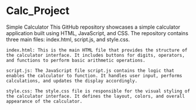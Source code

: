 # Calc_Project
Simple Calculator
This GitHub repository showcases a simple calculator application built using HTML, JavaScript, and CSS. The repository contains three main files: index.html, script.js, and style.css.

    index.html: This is the main HTML file that provides the structure of the calculator interface. It includes buttons for digits, operators, and functions to perform basic arithmetic operations.

    script.js: The JavaScript file script.js contains the logic that enables the calculator to function. It handles user input, performs calculations, and updates the display accordingly.

    style.css: The style.css file is responsible for the visual styling of the calculator interface. It defines the layout, colors, and overall appearance of the calculator.
